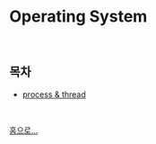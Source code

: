# Operating System


<br>

## 목차
- [process & thread](./process%20vs%20thread.md)




<br/>

[ 홈으로...](../README.md)